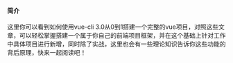 #### 简介
这里你可以看到如何使用vue-cli 3.0从0到1搭建一个完整的vue项目，对照这些文章，可以轻松掌握搭建一个属于你自己的前端项目框架，并在这个基础上针对工作中具体项目进行新增，同时除了实战，这里也会有一些理论知识告诉你这些功能的背后原理，快来一起阅读吧！